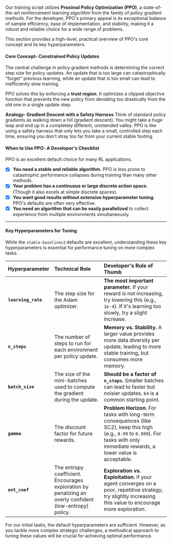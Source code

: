 Our training script utilizes **Proximal Policy Optimization (PPO)**, a state-of-the-art reinforcement learning algorithm from the family of policy gradient methods. For the developer, PPO's primary appeal is its exceptional balance of sample efficiency, ease of implementation, and stability, making it a robust and reliable choice for a wide range of problems.

This section provides a high-level, practical overview of PPO's core concept and its key hyperparameters.

#### **Core Concept- Constrained Policy Updates**

The central challenge in policy gradient methods is determining the correct step size for policy updates. An update that is too large can catastrophically "forget" previous learning, while an update that is too small can lead to inefficiently slow training.

PPO solves this by enforcing a **trust region**. It optimizes a clipped objective function that prevents the new policy from deviating too drastically from the old one in a single update step.

**Analogy- Gradient Descent with a Safety Harness**
Think of standard policy gradients as walking down a hill (gradient descent). You might take a huge leap and end up in a completely different, unintended valley. PPO is like using a safety harness that only lets you take a small, controlled step each time, ensuring you don't stray too far from your current stable footing.

#### **When to Use PPO- A Developer's Checklist**

PPO is an excellent default choice for many RL applications.

*   [x] **You need a stable and reliable algorithm.** PPO is less prone to catastrophic performance collapses during training than many other methods.
*   [x] **Your problem has a continuous or large discrete action space.** (Though it also excels at simple discrete spaces).
*   [x] **You want good results without extensive hyperparameter tuning.** PPO's defaults are often very effective.
*   [x] **You need an algorithm that can be easily parallelized** to collect experience from multiple environments simultaneously.

---

#### **Key Hyperparameters for Tuning**

While the `stable-baselines3` defaults are excellent, understanding these key hyperparameters is essential for performance tuning on more complex tasks.

| Hyperparameter | Technical Role | Developer's Rule of Thumb |
| :--- | :--- | :--- |
| **`learning_rate`** | The step size for the Adam optimizer. | **The most important parameter.** If your reward is not increasing, try lowering this (e.g., `1e-4`). If it's learning too slowly, try a slight increase. |
| **`n_steps`** | The number of steps to run for each environment per policy update. | **Memory vs. Stability.** A larger value provides more data diversity per update, leading to more stable training, but consumes more memory. |
| **`batch_size`** | The size of the mini-batches used to compute the gradient during the update. | **Should be a factor of `n_steps`.** Smaller batches can lead to faster but noisier updates. `64` is a common starting point. |
| **`gamma`** | The discount factor for future rewards. | **Problem Horizon.** For tasks with long-term consequences (like SC2), keep this high (e.g., `0.99` to `0.999`). For tasks with only immediate rewards, a lower value is acceptable. |
| **`ent_coef`** | The entropy coefficient. Encourages exploration by penalizing an overly confident (low-entropy) policy. | **Exploration vs. Exploitation.** If your agent converges on a poor, repetitive strategy, try slightly increasing this value to encourage more exploration. |

For our initial tasks, the default hyperparameters are sufficient. However, as you tackle more complex strategic challenges, a methodical approach to tuning these values will be crucial for achieving optimal performance.